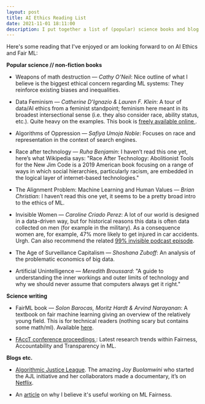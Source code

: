 ```yaml
---
layout: post
title: AI Ethics Reading List
date: 2021-11-01 18:11:00
description: I put together a list of (popular) science books and blog posts. 
---
```

Here's some reading that I've enjoyed or am looking forward to on AI Ethics and Fair ML:

**Popular science // non-fiction books**

- Weapons of math destruction — _Cathy O'Neil_:
Nice outline of what I believe is the biggest ethical concern regarding ML systems: They reinforce existing biases and inequalities. 

- Data Feminism — _Catherine D'Ignazio & Lauren F. Klein_:
A tour of data/AI ethics from a feminist standpoint; feminism here meant in its broadest intersectional sense (i.e. they also consider race, ability status, etc.). Quite heavy on the examples. This book is <a href="https://data-feminism.mitpress.mit.edu"> freely available online </a>.

- Algorithms of Oppression — _Safiya Umoja Noble_: 
Focuses on race and representation in the context of search engines.  

- Race after technology — _Ruha Benjamin_: 
I haven’t read this one yet, here’s what Wikipedia says: "Race After Technology: Abolitionist Tools for the New Jim Code is a 2019 American book focusing on a range of ways in which social hierarchies, particularly racism, are embedded in the logical layer of internet-based technologies."

- The Alignment Problem: Machine Learning and Human Values — _Brian Christian_:
I haven’t read this one yet, it seems to be a pretty broad intro to the ethics of ML. 

- Invisible Women — _Caroline Criado Perez_: 
A lot of our world is designed in a data-driven way, but for historical reasons this data is often data collected on men (for example in the military). As a consequence women are, for example, 47% more likely to get injured in car accidents. Urgh. 
Can also recommend the related <a href="https://99percentinvisible.org/episode/invisible-women/">99% invisible podcast episode</a>.

- The Age of Surveillance Capitalism — _Shoshana Zuboff_:
An analysis of the problematic economics of big data. 

- Artificial Unintelligence — _Meredith Broussard_:
"A guide to understanding the inner workings and outer limits of technology and why we should never assume that computers always get it right."


**Science writing**

- FairML book — _Solon Barocas, Moritz Hardt & Arvind Narayanan_:
A textbook on fair machine learning giving an overview of the relatively young field. This is for technical readers (nothing scary but contains some math/ml). Available <a href="https://fairmlbook.org">here</a>. 

- <a href="https://facctconference.org/index.html">FAccT conference proceedings </a>: 
Latest research trends within Fairness, Accountability and Transparency in ML. 


**Blogs etc.**

- <a href="https://www.ajl.org">Algorithmic Justice League</a>. 
The amazing _Joy Buolamwini_ who started the AJL initiative and her collaborators made a documentary, it’s on <a href="https://www.netflix.com/title/81328723">Netflix</a>. 

- An <a href="https://thegradient.pub/justitia-ex-machina/">article</a> on why I believe it's useful working on ML Fairness.  
